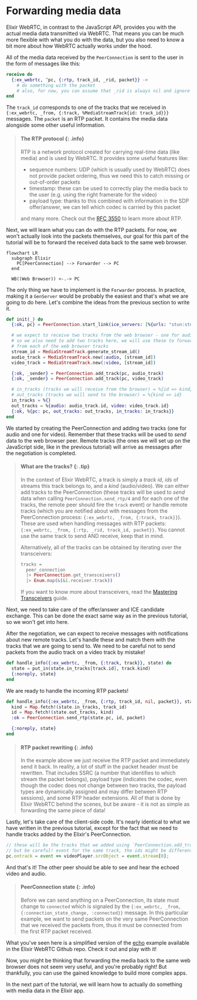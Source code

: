 # Forwarding media data

Elixir WebRTC, in contrast to the JavaScript API, provides you with the actual media data transmitted via WebRTC.
That means you can be much more flexible with what you do with the data, but you also need to know a bit more
about how WebRTC actually works under the hood.

All of the media data received by the `PeerConnection` is sent to the user in the form of messages like this:

```elixir
receive do
  {:ex_webrtc, ^pc, {:rtp, track_id, _rid, packet}} ->
    # do something with the packet
    # also, for now, you can assume that _rid is always nil and ignore it
end
```

The `track_id` corresponds to one of the tracks that we received in `{:ex_webrtc, _from, {:track, %MediaStreamTrack{id: track_id}}}` messages.
The `packet` is an RTP packet. It contains the media data alongside some other useful information.

> #### The RTP protocol {: .info}
> RTP is a network protocol created for carrying real-time data (like media) and is used by WebRTC.
> It provides some useful features like:
>
> * sequence numbers: UDP (which is usually used by WebRTC) does not provide packet ordering, thus we need this to catch missing or out-of-order packets
> * timestamp: these can be used to correctly play the media back to the user (e.g. using the right framerate for the video)
> * payload type: thanks to this combined with information in the SDP offer/answer, we can tell which codec is carried by this packet
>
> and many more. Check out the [RFC 3550](https://datatracker.ietf.org/doc/html/rfc3550) to learn more about RTP.

Next, we will learn what you can do with the RTP packets.
For now, we won't actually look into the packets themselves, our goal for this part of the tutorial will be to forward the received data back to the same web browser.

```mermaid
flowchart LR
  subgraph Elixir
    PC[PeerConnection] --> Forwarder --> PC
  end

  WB((Web Browser)) <-.-> PC
```

The only thing we have to implement is the `Forwarder` process. In practice, making it a `GenServer` would be probably the
easiest and that's what we are going to do here. Let's combine the ideas from the previous section to write it.

```elixir
def init(_) do
  {:ok, pc} = PeerConnection.start_link(ice_servers: [%{urls: "stun:stun.l.google.com:19302"}])

  # we expect to receive two tracks from the web browser - one for audio, one for video
  # so we also need to add two tracks here, we will use these to forward media
  # from each of the web browser tracks
  stream_id = MediaStreamTrack.generate_stream_id()
  audio_track = MediaStreamTrack.new(:audio, [stream_id])
  video_track = MediaStreamTrack.new(:video, [stream_id])

  {:ok, _sender} = PeerConnection.add_track(pc, audio_track)
  {:ok, _sender} = PeerConnection.add_track(pc, video_track)

  # in_tracks (tracks we will receive from the browser) = %{id => kind}
  # out_tracks (tracks we will send to the browser) = %{kind => id}
  in_tracks = %{}
  out_tracks = %{audio: audio_track.id, video: video_track.id}
  {:ok, %{pc: pc, out_tracks: out_tracks, in_tracks: in_tracks}}
end
```

We started by creating the PeerConnection and adding two tracks (one for audio and one for video).
Remember that these tracks will be used to *send* data to the web browser peer. Remote tracks (the ones we will set up on the JavaScript side, like in the previous tutorial)
will arrive as messages after the negotiation is completed.

> #### What are the tracks? {: .tip}
> In the context of Elixir WebRTC, a track is simply a _track id_, _ids_ of streams this track belongs to, and a _kind_ (audio/video).
> We can either add tracks to the PeerConnection (these tracks will be used to *send* data when calling `PeerConnection.send_rtp/4` and
> for each one of the tracks, the remote peer should fire the `track` event)
> or handle remote tracks (which you are notified about with messages from the PeerConnection process: `{:ex_webrtc, _from, {:track, track}}`).
> These are used when handling messages with RTP packets: `{:ex_webrtc, _from, {:rtp, _rid, track_id, packet}}`.
> You cannot use the same track to send AND receive, keep that in mind.
>
> Alternatively, all of the tracks can be obtained by iterating over the transceivers:
>
> ```elixir
> tracks =
>   peer_connection
>   |> PeerConnection.get_transceivers()
>   |> Enum.map(&(&1.receiver.track))
> ```
>
> If you want to know more about transceivers, read the [Mastering Transceivers](https://hexdocs.pm/ex_webrtc/mastering_transceivers.html) guide.

Next, we need to take care of the offer/answer and ICE candidate exchange. This can be done the exact same way as in the previous
tutorial, so we won't get into here.

After the negotiation, we can expect to receive messages with notifications about new remote tracks.
Let's handle these and match them with the tracks that we are going to send to.
We need to be careful not to send packets from the audio track on a video track by mistake!

```elixir
def handle_info({:ex_webrtc, _from, {:track, track}}, state) do
  state = put_in(state.in_tracks[track.id], track.kind)
  {:noreply, state}
end
```

We are ready to handle the incoming RTP packets!

```elixir
def handle_info({:ex_webrtc, _from, {:rtp, track_id, nil, packet}}, state) do
  kind = Map.fetch!(state.in_tracks, track_id)
  id = Map.fetch!(state.out_tracks, kind)
  :ok = PeerConnection.send_rtp(state.pc, id, packet)

  {:noreply, state}
end
```

> #### RTP packet rewriting {: .info}
> In the example above we just receive the RTP packet and immediately send it back. In reality, a lot of stuff in the packet header must be rewritten.
> That includes SSRC (a number that identifies to which stream the packet belongs), payload type (indicates the codec, even though the codec does not
> change between two tracks, the payload types are dynamically assigned and may differ between RTP sessions), and some RTP header extensions. All of that is
> done by Elixir WebRTC behind the scenes, but be aware - it is not as simple as forwarding the same piece of data!

Lastly, let's take care of the client-side code. It's nearly identical to what we have written in the previous tutorial,
except for the fact that we need to handle tracks added by the Elixir's PeerConnection.

```js
// these will be the tracks that we added using `PeerConnection.add_track` in Elixir
// but be careful! event for the same track, the ids might be different for each of the peers
pc.ontrack = event => videoPlayer.srcObject = event.stream[0];
```

And that's it! The other peer should be able to see and hear the echoed video and audio.

> #### PeerConnection state {: .info}
> Before we can send anything on a PeerConnection, its state must change to `connected` which is signaled
> by the `{:ex_webrtc, _from, {:connection_state_change, :connected}}` message. In this particular example, we want
> to send packets on the very same PeerConnection that we received the packets from, thus it must be connected
> from the first RTP packet received.

What you've seen here is a simplified version of the [echo](https://github.com/elixir-webrtc/ex_webrtc/tree/master/examples/echo) example available
in the Elixir WebRTC Github repo. Check it out and play with it!

Now, you might be thinking that forwarding the media back to the same web browser does not seem very useful, and you're probably right!
But thankfully, you can use the gained knowledge to build more complex apps.

In the next part of the tutorial, we will learn how to actually do something with media data in the Elixir app.

